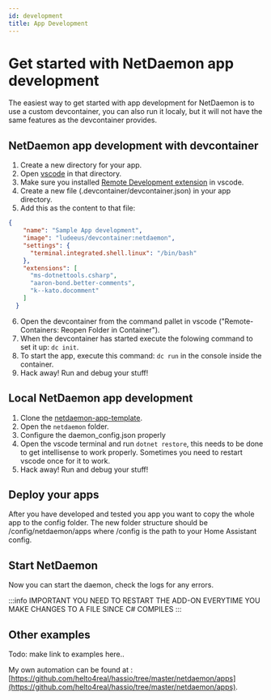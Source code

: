 ```yaml
---
id: development
title: App Development
---
```

# Get started with NetDaemon app development

The easiest way to get started with app development for NetDaemon is to use a custom devcontainer, you can also run it localy, but it will not have the same features as the devcontainer provides.

## NetDaemon app development with devcontainer

1. Create a new directory for your app.
2. Open [vscode](https://code.visualstudio.com/) in that directory.
3. Make sure you installed [Remote Development extension](https://marketplace.visualstudio.com/items?itemName=ms-vscode-remote.vscode-remote-extensionpack) in vscode.
4. Create a new file (.devcontainer/devcontainer.json) in your app directory.
5. Add this as the content to that file:
```json
{
    "name": "Sample App development",
    "image": "ludeeus/devcontainer:netdaemon",
    "settings": {
      "terminal.integrated.shell.linux": "/bin/bash"
    },
    "extensions": [
      "ms-dotnettools.csharp",
      "aaron-bond.better-comments",
      "k--kato.docomment"
    ]
  }
```
6. Open the devcontainer from the command pallet in vscode ("Remote-Containers: Reopen Folder in Container").
7. When the devcontainer has started execute the folowing command to set it up: `dc init`.
8. To start the app, execute this command: `dc run` in the console inside the container.
8. Hack away! Run and debug your stuff!


## Local NetDaemon app development

1. Clone the [netdaemon-app-template](https://github.com/net-daemon/netdaemon-app-template).
2. Open the `netdaemon` folder.
3. Configure the daemon_config.json properly
4. Open the vscode terminal and run `dotnet restore`, this needs to be done to get intellisense to work properly. Sometimes you need to restart vscode once for it to work.
5. Hack away! Run and debug your stuff!

## Deploy your apps

After you have developed and tested you app you want to copy the whole app to the config folder. The new folder structure should be /config/netdaemon/apps where /config is the path to your Home Assistant config.

## Start NetDaemon

Now you can start the daemon, check the logs for any errors.

:::info IMPORTANT
YOU NEED TO RESTART THE ADD-ON EVERYTIME YOU MAKE CHANGES TO A FILE SINCE C# COMPILES
:::

## Other examples

Todo: make link to examples here..

My own automation can be found at : [https://github.com/helto4real/hassio/tree/master/netdaemon/apps](https://github.com/helto4real/hassio/tree/master/netdaemon/apps).
